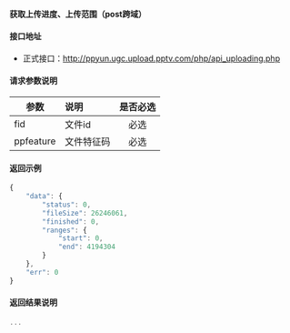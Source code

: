 #### 获取上传进度、上传范围（post跨域）

#### 接口地址
  * 正式接口：http://ppyun.ugc.upload.pptv.com/php/api_uploading.php

#### 请求参数说明
|  参数         |说明          |是否必选|
| ------------- |:-------------|:-----:|
| fid      | 文件id |必选|
| ppfeature   | 文件特征码 |必选    |
#### 返回示例
```javascript
{
    "data": {
        "status": 0,
        "fileSize": 26246061,
        "finished": 0,
        "ranges": {
            "start": 0,
            "end": 4194304
        }
    },
    "err": 0
} 
```

#### 返回结果说明
```javascript
...
```